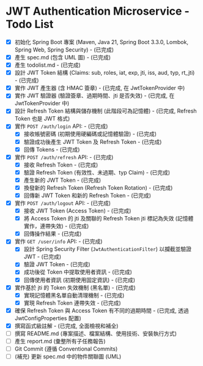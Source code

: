 # JWT Authentication Microservice - Todo List

*   [x] 初始化 Spring Boot 專案 (Maven, Java 21, Spring Boot 3.3.0, Lombok, Spring Web, Spring Security) - (已完成)
*   [x] 產生 spec.md (包含 UML 圖) - (已完成)
*   [x] 產生 todolist.md - (已完成)
*   [x] 設計 JWT Token 結構 (Claims: sub, roles, iat, exp, jti, iss, aud, typ, rt_jti) - (已完成)
*   [x] 實作 JWT 產生器 (含 HMAC 簽章) - (已完成, 在 JwtTokenProvider 中)
*   [x] 實作 JWT 驗證器 (驗證簽章、過期時間、jti 是否失效) - (已完成, 在 JwtTokenProvider 中)
*   [x] 設計 Refresh Token 結構與儲存機制 (此階段可為記憶體) - (已完成, Refresh Token 也是 JWT 格式)
*   [x] 實作 `POST /auth/login` API: - (已完成)
    *   [x] 接收帳號密碼 (初期使用硬編碼或記憶體驗證) - (已完成)
    *   [x] 驗證成功後產生 JWT Token 及 Refresh Token - (已完成)
    *   [x] 回傳 Tokens - (已完成)
*   [x] 實作 `POST /auth/refresh` API: - (已完成)
    *   [x] 接收 Refresh Token - (已完成)
    *   [x] 驗證 Refresh Token (有效性、未過期、typ Claim) - (已完成)
    *   [x] 產生新的 JWT Token - (已完成)
    *   [x] 換發新的 Refresh Token (Refresh Token Rotation) - (已完成)
    *   [x] 回傳新 JWT Token 和新的 Refresh Token - (已完成)
*   [x] 實作 `POST /auth/logout` API: - (已完成)
    *   [x] 接收 JWT Token (Access Token) - (已完成)
    *   [x] 將 Access Token 的 jti 及關聯的 Refresh Token jti 標記為失效 (記憶體實作，連帶失效) - (已完成)
    *   [x] 回傳操作結果 - (已完成)
*   [x] 實作 `GET /user/info` API: - (已完成)
    *   [x] 設計 Spring Security Filter (`JwtAuthenticationFilter`) 以攔截並驗證 JWT - (已完成)
    *   [x] 驗證 JWT Token - (已完成)
    *   [x] 成功後從 Token 中提取使用者資訊 - (已完成)
    *   [x] 回傳使用者資訊 (初期使用固定資訊) - (已完成)
*   [x] 實作基於 jti 的 Token 失效機制 (黑名單) - (已完成)
    *   [x] 實現記憶體黑名單自動清理機制 - (已完成)
    *   [x] 實現 Refresh Token 連帶失效 - (已完成)
*   [x] 確保 Refresh Token 與 Access Token 有不同的過期時間 - (已完成, 透過 JwtConfigProperties 配置)
*   [x] 撰寫函式級註解 - (已完成, 全面檢視和補全)
*   [ ] 撰寫 README.md (專案描述、檔案結構、使用技術、安裝執行方式)
*   [ ] 產生 report.md (彙整所有子任務報告)
*   [ ] Git Commit (遵循 Conventional Commits)
*   [ ] (補充) 更新 spec.md 中的物件關聯圖 (UML)
